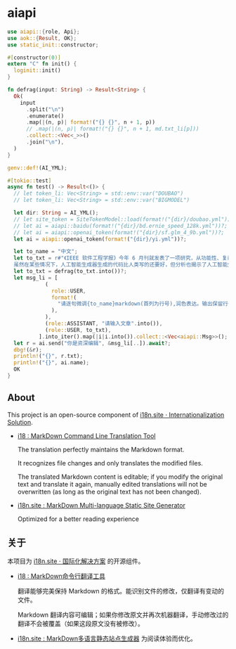 # aiapi

```rust
use aiapi::{role, Api};
use aok::{Result, OK};
use static_init::constructor;

#[constructor(0)]
extern "C" fn init() {
  loginit::init()
}

fn defrag(input: String) -> Result<String> {
  Ok(
    input
      .split("\n")
      .enumerate()
      .map(|(n, p)| format!("{} {}", n + 1, p))
      // .map(|(n, p)| format!("{} {}", n + 1, md.txt_li[p]))
      .collect::<Vec<_>>()
      .join("\n"),
  )
}

genv::def!(AI_YML);

#[tokio::test]
async fn test() -> Result<()> {
  // let token_li: Vec<String> = std::env::var("DOUBAO")
  // let token_li: Vec<String> = std::env::var("BIGMODEL")

  let dir: String = AI_YML();
  // let site_token = SiteTokenModel::load(format!("{dir}/doubao.yml"))?;
  // let ai = aiapi::baidu(format!("{dir}/bd.ernie_speed_128k.yml"))?;
  // let ai = aiapi::openai_token(format!("{dir}/sf.glm_4_9b.yml"))?;
  let ai = aiapi::openai_token(format!("{dir}/yi.yml"))?;

  let to_name = "中文";
  let to_txt = r#"《IEEE 软件工程学报》今年 6 月刊就发表了一项研究，从功能性、复杂性与安全性等方面评估了 OpenAI 的 ChatGPT 所生成的代码。结果表明，ChatGPT 在生成功能性代码方面取得了极大的成功，成功率最低为 0.66% ，最高可达 89% ，具体要取决于任务的难度、编程语言等许多其他因素。
  虽然在某些情况下，人工智能生成器生成的代码比人类写的还要好，但分析也揭示了人工智能生成的代码存在一些安全问题。"#;
  let to_txt = defrag(to_txt.into())?;
  let msg_li = [
            (
              role::USER,
              format!(
                "请逐句微调{to_name}markdown(首列为行号),润色表达。输出保留行号,不增删换行,不添油加醋,不要破坏markdown格式和html标签。"
              ),
            ),
            (role::ASSISTANT, "请输入文章".into()),
            (role::USER, to_txt),
          ].into_iter().map(|i|i.into()).collect::<Vec<aiapi::Msg>>();
  let r = ai.send("你是资深编辑", &msg_li[..]).await?;
  dbg!(&r);
  println!("{}", r.txt);
  println!("{}", ai.name);
  OK
}
```

## About

This project is an open-source component of [i18n.site ⋅ Internationalization Solution](https://i18n.site).

* [i18 : MarkDown Command Line Translation Tool](https://i18n.site/i18)

  The translation perfectly maintains the Markdown format.

  It recognizes file changes and only translates the modified files.

  The translated Markdown content is editable; if you modify the original text and translate it again, manually edited translations will not be overwritten (as long as the original text has not been changed).

* [i18n.site : MarkDown Multi-language Static Site Generator](https://i18n.site/i18n.site)

  Optimized for a better reading experience

## 关于

本项目为 [i18n.site ⋅ 国际化解决方案](https://i18n.site) 的开源组件。

* [i18 :  MarkDown命令行翻译工具](https://i18n.site/i18)

  翻译能够完美保持 Markdown 的格式。能识别文件的修改，仅翻译有变动的文件。

  Markdown 翻译内容可编辑；如果你修改原文并再次机器翻译，手动修改过的翻译不会被覆盖（如果这段原文没有被修改）。

* [i18n.site : MarkDown多语言静态站点生成器](https://i18n.site/i18n.site) 为阅读体验而优化。